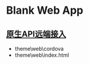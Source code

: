 # Blank Web App

## [原生API远端接入](https://meixinuat.meicloud.com/mx-h5-docs/mds-native/#%E8%BF%9C%E7%AB%AF%E6%8E%A5%E5%85%A5)
- theme\web\cordova
- theme\web\index.html